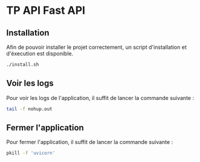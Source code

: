 # TP API Fast API

## Installation

Afin de pouvoir installer le projet correctement, un script d'installation et d'éxecution est disponible.

```bash
./install.sh
```

## Voir les logs

Pour voir les logs de l'application, il suffit de lancer la commande suivante :

```bash
tail -f nohup.out
```

## Fermer l'application

Pour fermer l'application, il suffit de lancer la commande suivante :

```bash
pkill -f 'uvicorn'
```

